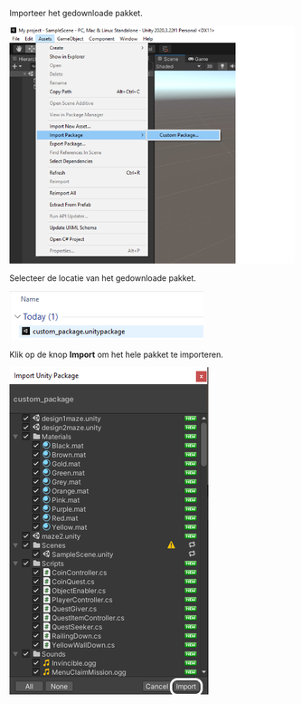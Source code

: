 Importeer het gedownloade pakket.

![Het menu elementen wordt weergegeven met de opties pakket importeren en aangepast.](images/import_package.png)

Selecteer de locatie van het gedownloade pakket.

![File explorer wordt weergegeven met 'custome_package.unitypackage'.](images/choose_custom_package.png)

Klik op de knop **Import** om het hele pakket te importeren.

![Het menu Import Unity Package (Unity-pakket importeren) wordt weergegeven met de knop Import (importeren) gemarkeerd.](images/import_all.png)
